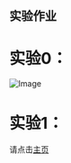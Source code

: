 ## 实验作业

# 实验0：
   
![Image](http://No-night.github.io/p201812213501007.png)
 
# 实验1：

请点击[主页](/lab/index.html)

